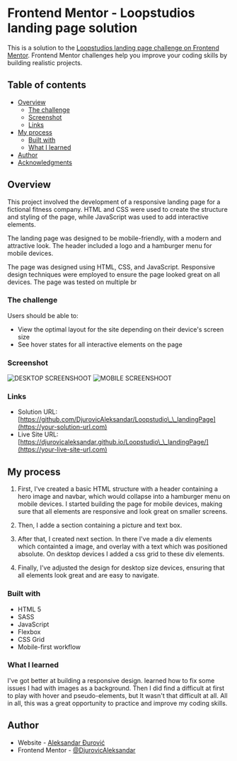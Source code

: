 # Frontend Mentor - Loopstudios landing page solution

This is a solution to the [Loopstudios landing page challenge on Frontend Mentor](https://www.frontendmentor.io/challenges/loopstudios-landing-page-N88J5Onjw). Frontend Mentor challenges help you improve your coding skills by building realistic projects.

## Table of contents

- [Overview](#overview)
  - [The challenge](#the-challenge)
  - [Screenshot](#screenshot)
  - [Links](#links)
- [My process](#my-process)
  - [Built with](#built-with)
  - [What I learned](#what-i-learned)
- [Author](#author)
- [Acknowledgments](#acknowledgments)

## Overview

This project involved the development of a responsive landing page for a fictional fitness company. HTML and CSS were used to create the structure and styling of the page, while JavaScript was used to add interactive elements.

The landing page was designed to be mobile-friendly, with a modern and attractive look. The header included a logo and a hamburger menu for mobile devices.

The page was designed using HTML, CSS, and JavaScript. Responsive design techniques were employed to ensure the page looked great on all devices. The page was tested on multiple br

### The challenge

Users should be able to:

- View the optimal layout for the site depending on their device's screen size
- See hover states for all interactive elements on the page

### Screenshot

![DESKTOP SCREENSHOOT](./images/Screenshoots/desktop-ss.png)
![MOBILE SCREENSHOOT](./images/Screenshoots/mobile-ss.png)

### Links

- Solution URL: [https://github.com/DjurovicAleksandar/Loopstudio\_\_landingPage](https://your-solution-url.com)
- Live Site URL: [https://djurovicaleksandar.github.io/Loopstudio\_\_landingPage/](https://your-live-site-url.com)

## My process

1. First, I've created a basic HTML structure with a header containing a hero image and navbar, which would collapse into a hamburger menu on mobile devices. I started building the page for mobile devices, making sure that all elements are responsive and look great on smaller screens.

2. Then, I adde a section containing a picture and text box.

3. After that, I created next section. In there I've made a div elements which containted a image, and overlay with a text which was positioned absolute. On desktop devices I added a css grid to these div elements.

4. Finally, I've adjusted the design for desktop size devices, ensuring that all elements look great and are easy to navigate.

### Built with

- HTML 5
- SASS
- JavaScript
- Flexbox
- CSS Grid
- Mobile-first workflow

### What I learned

I've got better at building a responsive design. learned how to fix some issues I had with images as a background. Then I did find a difficult at first to play with hover and pseudo-elements, but It wasn't that difficult at all.
All in all, this was a great opportunity to practice and improve my coding skills.

## Author

- Website - [Aleksandar Đurović](https://aleksandardjurovic.netlify.app/)
- Frontend Mentor - [@DjurovicAleksandar](https://www.frontendmentor.io/profile/DjurovicAleksandar)
